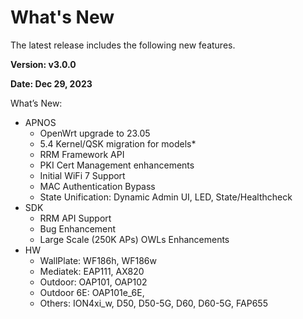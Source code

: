 # What's New

The latest release includes the following new features.

**Version: v3.0.0**

**Date: Dec 29, 2023**

What’s New:

* APNOS
  * OpenWrt upgrade to 23.05
  * 5.4 Kernel/QSK migration for models\*
  * RRM Framework API
  * PKI Cert Management enhancements
  * Initial WiFi 7 Support
  * MAC Authentication Bypass
  * State Unification: Dynamic Admin UI, LED, State/Healthcheck
* SDK
  * RRM API Support
  * Bug Enhancement
  * Large Scale (250K APs) OWLs Enhancements
* HW
  * WallPlate: WF186h, WF186w&#x20;
  * Mediatek: EAP111, AX820
  * Outdoor: OAP101, OAP102
  * Outdoor 6E: OAP101e\_6E,&#x20;
  * Others: ION4xi\_w, D50, D50-5G, D60, D60-5G, FAP655

###
